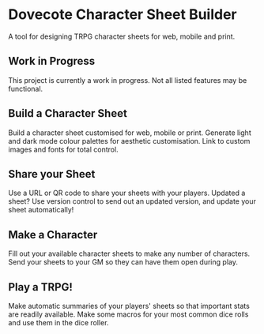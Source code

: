 # Dovecote Character Sheet Builder

A tool for designing TRPG character sheets for web, mobile and print.

## Work in Progress

This project is currently a work in progress. Not all listed features may be functional.

## Build a Character Sheet

Build a character sheet customised for web, mobile or print. Generate light and dark mode colour palettes for aesthetic customisation. Link to custom images and fonts for total control.

## Share your Sheet

Use a URL or QR code to share your sheets with your players. Updated a sheet? Use version control to send out an updated version, and update your sheet automatically!

## Make a Character

Fill out your available character sheets to make any number of characters. Send your sheets to your GM so they can have them open during play.

## Play a TRPG!

Make automatic summaries of your players' sheets so that important stats are readily available. Make some macros for your most common dice rolls and use them in the dice roller.
